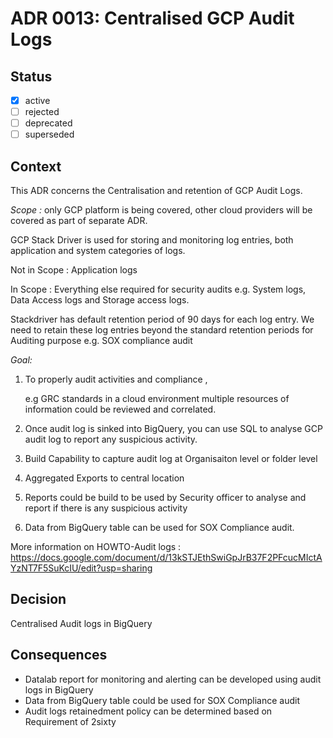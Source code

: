 <!-- File format ddr/ddr-0000-project-keyword-YYYY-MM-DD.md -->

# ADR 0013: Centralised GCP Audit Logs

## Status

- [x] active
- [ ] rejected
- [ ] deprecated
- [ ] superseded

## Context

This ADR concerns the Centralisation and retention of GCP Audit Logs. 

*Scope :*
only GCP platform is being covered, other cloud providers will be covered as part of separate ADR.

GCP Stack Driver is used for storing and monitoring log entries,
both application and system categories of logs.

Not in Scope : Application logs 

In Scope : Everything else required for security audits e.g. System logs, Data Access logs and Storage access logs.

Stackdriver has default retention period of 90 days for each log entry.
We need to retain these log entries beyond the standard retention periods 
for Auditing purpose e.g. SOX compliance audit 

  
*Goal:*  
1) To properly audit activities and compliance , 

   e.g GRC standards in a cloud environment 
       multiple resources of information could be reviewed and correlated. 

2) Once audit log is sinked into  BigQuery, you can use SQL to analyse GCP audit log to report any suspicious activity.
 
3) Build Capability to capture  audit log at Organisaiton level or folder level

4) Aggregated Exports to central location

5) Reports could be build to be used by Security officer to analyse and report if there is any suspicious activity

6) Data from BigQuery table can be used for SOX Compliance audit. 




More information on HOWTO-Audit logs : https://docs.google.com/document/d/13kSTJEthSwiGpJrB37F2PFcucMIctAYzNT7F5SuKcIU/edit?usp=sharing

## Decision
   Centralised Audit logs in BigQuery

## Consequences
   - Datalab report for monitoring and alerting can be developed using audit logs in BigQuery
   - Data from BigQuery table could be used for SOX Compliance audit
   - Audit logs retainedment policy can be determined based on Requirement of 2sixty
